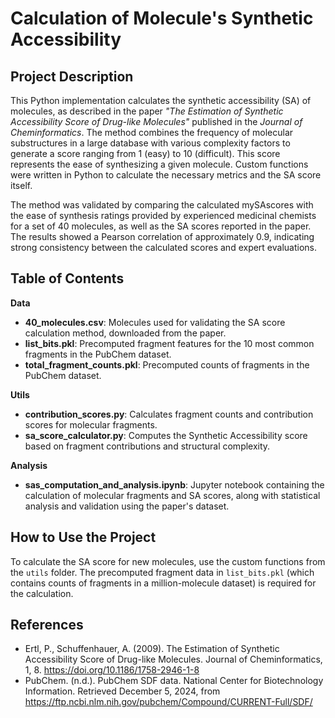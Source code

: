 # Calculation of Molecule's Synthetic Accessibility

## Project Description
This Python implementation calculates the synthetic accessibility (SA) of molecules, as described in the paper *"The Estimation of Synthetic Accessibility Score of Drug-like Molecules"* published in the *Journal of Cheminformatics*. The method combines the frequency of molecular substructures in a large database with various complexity factors to generate a score ranging from 1 (easy) to 10 (difficult). This score represents the ease of synthesizing a given molecule. Custom functions were written in Python to calculate the necessary metrics and the SA score itself.

The method was validated by comparing the calculated mySAscores with the ease of synthesis ratings provided by experienced medicinal chemists for a set of 40 molecules, as well as the SA scores reported in the paper. The results showed a Pearson correlation of approximately 0.9, indicating strong consistency between the calculated scores and expert evaluations.

## Table of Contents

**Data**
- **40_molecules.csv**: Molecules used for validating the SA score calculation method, downloaded from the paper.
- **list_bits.pkl**: Precomputed fragment features for the 10 most common fragments in the PubChem dataset.
- **total_fragment_counts.pkl**: Precomputed counts of fragments in the PubChem dataset.

**Utils**
- **contribution_scores.py**: Calculates fragment counts and contribution scores for molecular fragments.
- **sa_score_calculator.py**: Computes the Synthetic Accessibility score based on fragment contributions and structural complexity.

**Analysis**
- **sas_computation_and_analysis.ipynb**: Jupyter notebook containing the calculation of molecular fragments and SA scores, along with statistical analysis and validation using the paper's dataset.

## How to Use the Project

To calculate the SA score for new molecules, use the custom functions from the `utils` folder. The precomputed fragment data in `list_bits.pkl` (which contains counts of fragments in a million-molecule dataset) is required for the calculation.

## References
- Ertl, P., Schuffenhauer, A. (2009). The Estimation of Synthetic Accessibility Score of Drug-like Molecules. Journal of Cheminformatics, 1, 8. https://doi.org/10.1186/1758-2946-1-8
- PubChem. (n.d.). PubChem SDF data. National Center for Biotechnology Information. Retrieved December 5, 2024, from https://ftp.ncbi.nlm.nih.gov/pubchem/Compound/CURRENT-Full/SDF/
